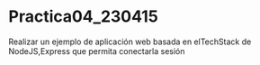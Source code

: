 # Practica04_230415
Realizar un ejemplo de aplicación web basada en elTechStack de NodeJS,Express que permita conectarla sesión 
